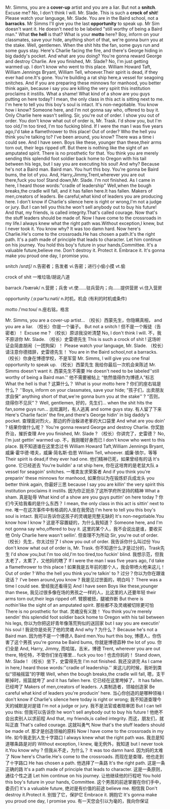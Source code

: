 Mr. Simms, you are a **cover-up** artist and you are a liar.
But not a **snitch**.
Excuse me?
No, I don't think I will.
Mr. Slade.
This is such a **crock of shit**!
Please watch your language, Mr. Slade. You are in the Baird school, not a **barracks**.
Mr Simms I'll give you the last **opportunity** to speak up.
Mr Sim doesn't want it. He doesn't need to be labeled "still worthy of being a Baird man."
What **the hell** is that?
What is your **motto** here?
Boy, inform on your classmates, save your hide, anything short of that, we're gonna burn you at the stake.
Well, gentlemen.
When the shit hits the fan, some guys run and some guys stay.
Here's Charlie facing the fire, and there's George hiding in big daddy's pocket.
And what are you doing?
You're gonna reward George and destroy Charlie.
Are you finished, Mr. Slade?
No, I'm just getting warmed up.
I don't know who went to this place. William Howard Taft, William Jennings Bryant, William Tell, whoever.Their spirit is dead, if they ever had one.It's gone.
You're building a rat ship here,a vessel for seagoing snitches.
And if you are preparing these minnows for manhood, you better think again, because i say you are killing the very spirit this institution proclaims it instills.
What a shame!
What kind of a show are you guys putting on here today?
I mean, the only class in this act is sitting next to me.
I'm here to tell you this boy's soul is intact. It's non-negotiable.
You know how i know?
Someone here, and I'm not gonna say who, offered to buy it.
Only Charlie here wasn't selling.
Sir, you're out of order.
I show you out of order.
You don't know what out of order is, Mr. Trask.
I'd show you, but I'm too old,I'm too tired, I'm too fucking blind.
If I were the man I was five years ago,I'd take a flamethrower to this place!
Out of order? Who the hell you think you're talking to?
I've been around, you know?
There was a time i could see.
And I have seen. Boys like these, younger than these,their arms torn out, their legs ripped off.
But there is nothing like the sight of an amputated spirit.
There is no prosthetic for that.
You think you are merely sending this splendid foot soldier back home to Oregon with his tail between his legs, but I say you are executing his soul!
And why? Because he's not a Baird man.
Baird man. You hurt this boy. You're gonna be Baird bums, the lot of you.
And, Harry,Jimmy,Trent,wherever you are out there,fuck you too!
Stand down,Mr. Slade.
I'm not finished.
As I came in here, I heard those words:"cradle of leadership"
Well,when the bough breaks,the cradle will fall, and it has fallen here.It has fallen.
Makers of men,creators of leaders.
Be careful,what kind of leaders you are producing here.
I don't know if Charlie's silence here is right or wrong,I'm not a judge or jury.
But I can tell you this:he won't sell anybody out to buy his future!
And that, my friends, is called integrity.That's called courage.
Now that's the stuff leaders should be made of.
Now I have come to the crossroads in my life.I always knew what the right path was.Without exception,I knew, but I never took it.
You know why?
It was too damn hard.
Now here's Charlie.He's come to the crossroads.He has chosen a path.It's the right path.
It's a path made of principle that leads to character.
Let him continue on his journey.
You hold this boy's future in your hands,Committee.
It's a valuable future,believe me.
Don't destroy it. Protect it. Embrace it.
It's gonna make you proud one day, I promise you.



snitch /snɪtʃ/ n.告密者；告发者 vi.告密；进行小偷小摸 vt.偷

crock of shit 一堆垃圾/胡说八道

barrack /ˈbærək/ n.营房；兵舍 vt.使……驻兵营内；向……提供营房 vi.住入营房

opportunity  /ˌɑːpərˈtuːnəti/  n.时机，机会 (有利的时机或条件)

motto /ˈmɑːtoʊ/ n.座右铭，格言



Mr. Simms, you are a cover-up artist...
（校长）西蒙先生，你隐瞒真相，
and you are a liar.
（校长）你是一个骗子。
But not a snitch !
但不是一个叛徒（告密者）！
Excuse me ?
（校长）原谅我没听清楚
No, l don't think l will.
不，我不原谅你
Mr. Slade.
（校长）史雷德先生
This is such a crock of shit !
这场听证会简直胡闹（一团狗屎）！
Please watch your language, Mr. Slade.
（校长）请注意你德措辞，史雷德先生！
You are in the Baird school,not a barracks.
（校长）你身在博德学校，不是军营
Mr. Simms, l will give you one final opportunity to speak up.
（校长）西蒙先生 我给你最后一次机会来陈述
Mr. Simms doesn't want it.
西蒙先生不需要
He doesn't need to be labeled''still worthy of being a Baird man.''
他不需要被帖上 “依然值得作为博德人”标志
What the hell is that ?
这算什么？
What is your motto here ?
你们的座右铭是什么？
''Boys, inform on your classmates, save your hide;
“孩子们，出卖朋友求自保”
anything short of that,we're gonna burn you at the stake'' ?
“否则，烧得你不见灰”？
Well, gentlemen,
好的，先生们…
when the shit hits the fan,some guys run...
出纰漏时，有人逃离
and some guys stay.
有人留了下来
Here's Charlie facin' the fire,and there's George hidin' in big daddy's pocket.
查理面对烈火，那边的乔治躲进老爹的大口袋里
And what are you doin' ?
结果你做什么呢？
You're gonna reward George and destroy Charlie.
你奖励乔治，摧折查理
Are you finished, Mr. Slade ?
（校长）你讲完了，史雷德？
No, l'm just gettin' warmed up.
不，我刚暖好身而已
l don't know who went to this place.
我不知道谁在这里念过书
William Howard Taft,William Jennings Bryant,
威廉·霍华德·塔夫，威廉·简名斯·伯恩
William Tell, whoever.
威廉·铁尔，等等
Their spirit is dead,if they ever had one.
他们精神已死，如果曾经有的话
lt's gone.
它已经逝去
You're buildin' a rat ship here,
你在这培育的是老鼠大队
a vessel for seagoin' snitches.
一堆卖友求荣客者
And if you think you're preparin' these minnows for manhood,
如果你以为在锻炼虾兵成龙头
you better think again,
你最好三思
because l say you are killin' the very spirit this institution proclaims it instills.
因为你正扼杀了这所学府所坚持的精神
What a sham.
真是耻辱
What kind of a show are you guys puttin' on here today ?
你们今天给我看的是什么东西？
l mean, the only class in this act is sittin' next to me.
唯一在这次事件中有格调的人坐在我旁边
l'm here to tell you this boy's soul is intact.
我可以告诉你这孩子的灵魂是完整无缺的
lt's non-negotiable.You know how l know ?
这是不容置疑的，为什么我知道？
Someone here, and l'm not gonna say who,offered to buy it.
这里的某个人，我不会说出是谁，要收买他
Only Charlie here wasn't sellin'.
但查理不为所动
Sir, you're out of order.
（校长）先生，你太过份了
l show you out of order.
我告诉你什么叫过份
You don't know what out of order is, Mr. Trask.
你不知道什么才是过分的，Trask先生
l'd show you,but l'm too old,l'm too tired,too fuckin' blind.
我想示范，但我太老了，太累了，又他妈的瞎了
lf l were the man l was five years ago, l'd take a flamethrower to this place !
如果我是五年前的那个人，我会带喷火枪来这儿！
Out of order ? Who the hell you think you're talkin' to ?
过分？你以为你在跟谁说话？
l've been around,you know ?
我是见过世面的，明白吗？
There was a time l could see.
曾经我还看得见
And l have seen Boys like these,younger than these,
我见过很多像在场的男孩之一样的人，比这里的人还要年轻
their arms torn out,their legs ripped off.
臂膀被扭，腿被炸断
But there is nothin'like the sight of an amputated spirit.
那些都不及灵魂被切除更可怕
There is no prosthetic for that.
灵魂没有义肢！
You think you're merely sendin' this splendid foot soldier back home to Oregon with his tail between his legs,
你以为你把这好青年像落荒狗似的送回家
but l say you are executin' his soul !
我说你是处死了他的灵魂
And why ?
为什么？
Because he's not a Baird man.
因为他不是一个博德人
Baird men.You hurt this boy,
博德人，你伤害了这个男孩
you're gonna be Baird bums,
你就是博德孬种
the lot of you.
你们全是
And, Harry, Jimmy,
而哈瑞，吉米，博德
Trent, wherever you are out there,
特伦特，不管你们坐在哪里…
fuck you too !
也去你妈的！
Stand down, Mr. Slade !
（校长）坐下，史雷得先生
l'm not finished.
我还没讲完
As l came in here,l heard those words:''cradle of leadership.''
来这儿的时候，我听到类似“领袖摇篮”的字眼
Well, when the bough breaks,the cradle will fall,
嗯，支干断掉时，摇篮就垮了
and it has fallen here.
它已经在这里垮掉了，
lt has fallen.
已经垮了
Makers of men,creators of leaders.
人类制造者，领袖创造家
Be careful what kind of leaders you're producin' here.
当心你创造的是哪种领袖
l don't know if Charlie's silence here today is right or wrong;
我不知道查理今天的缄默是对是错
l'm not a judge or jury.
我不是法官或者陪审团
But l can tell you this:
但我可以告诉你
he won't sell anybody out to buy his future !
他绝不会出卖别人以求前程
And that, my friends,is called integrity.
而这，朋友们，就叫正直
That's called courage.
这就叫勇气
Now that's the stuff leaders should be made of.
那才是创造领袖的原料
Now l have come to the crossroads in my life.
如今我走到人生十字路口
l always knew what the right path was.
我总是知道哪条路是对的
Without exception, l knew,
毫无例外，我知道
but l never took it.You know why ?
但我从不走，为什么？
lt was too damn hard.
因为妈的太难了
Now here's Charlie.He's come to the crossroads.
而现在是查理，他也走到了十字路口
He has chosen a path.
他选择了一条路
lt's the right path.
这是一条正确的路
lt's a path made of principle that leads to character.
这是一条原则，通往个性之道
Let him continue on his journey.
让他继续他的行程吧
You hold this boy's future in your hands, Committee.
这个男孩的前途掌握在你们手中，委员们
lt's a valuable future,
绝对是有价值的前途
believe me.
相信我
Don't destroy it.Protect it.
别毁了它，保护它
Embrace it.
拥抱它
lt's gonna make you proud one day, l promise you.
有一天您会引以为毫的，我向你保证